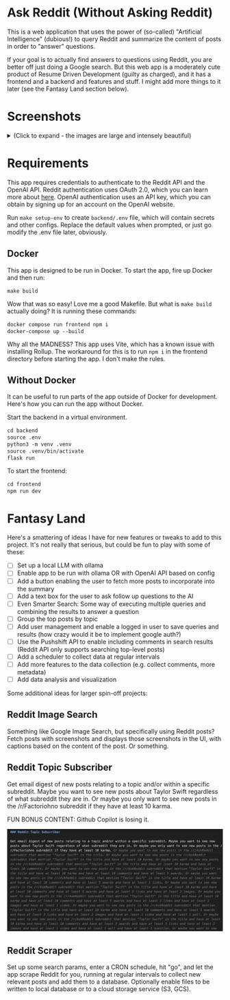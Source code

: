 # Ask Reddit (Without Asking Reddit)

This is a web application that uses the power of (so-called) "Artificial Intelligence" (dubious!) to query Reddit and summarize the content of posts in order to "answer" questions.

If your goal is to actually find answers to questions using Reddit, you are better off just doing a Google search. But this web app is a moderately cute product of Resume Driven Development (guilty as charged), and it has a frontend and a backend and features and stuff. I might add more things to it later (see the Fantasy Land section below).

# Screenshots

<details>
<summary>(Click to expand - the images are large and intensely beautiful)</summary>

Sometimes, the app basically does what it's supposed to do:

![Gleba summary](screenshots/gleba1.png)

![Gleba posts](screenshots/gleba2.png)

And sometimes the results are astoundingly off-base. I can't believe I spent $0.01 on this:

![smooching is easy and fun](screenshots/smooch.png)

</details>


# Requirements

This app requires credentials to authenticate to the Reddit API and the OpenAI API. Reddit authentication uses OAuth 2.0, which you can learn more about [here](https://github.com/reddit-archive/reddit/wiki/OAuth2). OpenAI authentication uses an API key, which you can obtain by signing up for an account on the OpenAI website.

Run `make setup-env` to create `backend/.env` file, which will contain secrets and other configs. Replace the default values when prompted, or just go modify the .env file later, obviously.


## Docker

This app is designed to be run in Docker. To start the app, fire up Docker and then run:

```shell
make build
```

Wow that was so easy! Love me a good Makefile. But what is `make build` actually doing? It is running these commands:
  
```shell
docker compose run frontend npm i
docker-compose up --build
```

Why all the MADNESS? This app uses Vite, which has a known issue with installing Rollup. The workaround for this is to run `npm i` in the frontend directory before starting the app. I don't make the rules.


## Without Docker

It can be useful to run parts of the app outside of Docker for development. Here's how you can run the app without Docker.

Start the backend in a virtual environment.

```shell
cd backend
source .env
python3 -m venv .venv
source .venv/bin/activate
flask run
```

To start the frontend:

```shell
cd frontend
npm run dev
```

# Fantasy Land 

Here's a smattering of ideas I have for new features or tweaks to add to this project. It's not really that serious, but could be fun to play with some of these:

- [ ] Set up a local LLM with ollama
- [ ] Enable app to be run with ollama OR with OpenAI API based on config
- [ ] Add a button enabling the user to fetch more posts to incorporate into the summary
- [ ] Add a text box for the user to ask follow up questions to the AI
- [ ] Even Smarter Search: Some way of executing multiple queries and combining the results to answer a question
- [ ] Group the top posts by topic
- [ ] Add user management and enable a logged in user to save queries and results (how crazy would it be to implement google auth?)
- [ ] Use the Pushshift API to enable including comments in search results (Reddit API only supports searching top-level posts)
- [ ] Add a scheduler to collect data at regular intervals
- [ ] Add more features to the data collection (e.g. collect comments, more metadata)
- [ ] Add data analysis and visualization

Some additional ideas for larger spin-off projects:

## Reddit Image Search

Something like Google Image Search, but specifically using Reddit posts? Fetch posts with screenshots and displays those screenshots in the UI, with captions based on the content of the post. Or something.

## Reddit Topic Subscriber

Get email digest of new posts relating to a topic and/or within a specific subreddit. Maybe you want to see new posts about Taylor Swift regardless of what subreddit they are in. Or maybe you only want to see new posts in the /r/Factoriohno subreddit if they have at least 10 karma.

FUN BONUS CONTENT: Github Copilot is losing it.

![helpful suggestion](screenshots/copilot.png)

## Reddit Scraper

Set up some search params, enter a CRON schedule, hit "go", and let the app scrape Reddit for you, running at regular intervals to collect new relevant posts and add them to a database. Optionally enable files to be written to local database or to a cloud storage service (S3, GCS).